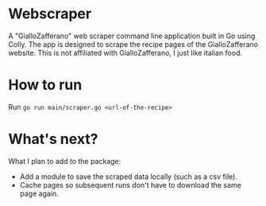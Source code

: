 # Webscraper
A "GialloZafferano" web scraper command line application built in Go using Colly.
The app is designed to scrape the recipe pages of the GialloZafferano website.
This is not affiliated with GialloZafferano, I just like italian food. 

# How to run
Run `go run main/scraper.go <url-of-the-recipe> ` 

# What's next?
What I plan to add to the package:
- Add a module to save the scraped data locally (such as a csv file).
- Cache pages so subsequent runs don't have to download the same page again.

